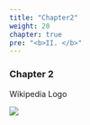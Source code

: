 ```yaml
---
title: "Chapter2"
weight: 20
chapter: true
pre: "<b>II. </b>"
---
```


### Chapter 2

Wikipedia Logo

![](./images/wikipedia.png)